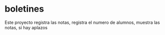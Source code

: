 # boletines
Este proyecto registra las notas, registra el numero de alumnos, muestra las notas, si hay aplazos
